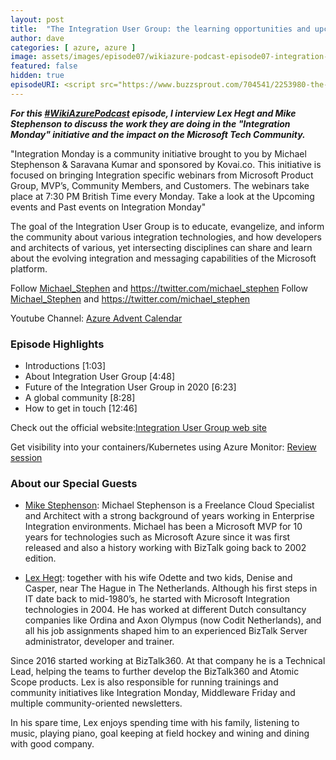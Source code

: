 ```yaml
---
layout: post
title:  "The Integration User Group: the learning opportunities and upcoming webinars"
author: dave
categories: [ azure, azure ]
image: assets/images/episode07/wikiazure-podcast-episode07-integration-monday-user-group.png
featured: false
hidden: true
episodeURI: <script src="https://www.buzzsprout.com/704541/2253980-the-integration-user-group-the-learning-opportunities-and-upcoming-webinars.js?player=small" type="text/javascript" charset="utf-8"></script>
---
```


<p>
<script src="https://www.buzzsprout.com/704541/2253980-the-integration-user-group-the-learning-opportunities-and-upcoming-webinars.js?player=small" type="text/javascript" charset="utf-8"></script>
</p>
<p style="font-style: oblique;font-weight: bolder;">
For this <a href="https://twitter.com/search?q=%23WikiAzurePodcast&src=typeahead_click" target="_blank">#WikiAzurePodcast</a> episode, I interview Lex Hegt and Mike Stephenson to discuss the work they are doing in the "Integration Monday" initiative and the impact on the Microsoft Tech Community. 

"Integration Monday is a community initiative brought to you by Michael Stephenson & Saravana Kumar and sponsored by Kovai.co. This initiative is focused on bringing Integration specific webinars from Microsoft Product Group, MVP’s, Community Members, and Customers. The webinars take place at 7:30 PM British Time every Monday. Take a look at the Upcoming events and Past events on Integration Monday"

The goal of the Integration User Group is to educate, evangelize, and inform the community about various integration technologies, and how developers and architects of various, yet intersecting disciplines can share and learn about the evolving integration and messaging capabilities of the Microsoft platform.


</p>
Follow <a href="https://twitter.com/michael_stephen" target="_blank"> Michael_Stephen</a> and <a href="https://twitter.com/search?q=%23azureadventcalendar&src=typed_query" target="_blank">https://twitter.com/michael_stephen</a>
Follow <a href="" target="_blank"> Michael_Stephen</a> and <a href="https://twitter.com/search?q=%23azureadventcalendar&src=typed_query" target="_blank">https://twitter.com/michael_stephen</a>

Youtube Channel: <a href="https://www.youtube.com/channel/UCJL9wCcmeMBbah4J0uOWIPg" target="_blank">Azure Advent Calendar</a>

<h3>Episode Highlights</h3>

 + Introductions [1:03]
 + About Integration User Group [4:48]
 + Future of the Integration User Group in 2020 [6:23]
 + A global community [8:28]
 + How to get in touch [12:46]
 

Check out the official website:<a href="http://www.integrationusergroup.com/" target="_blank">Integration User Group web site</a>


Get visibility into your containers/Kubernetes using Azure Monitor: <a href="http://www.integrationusergroup.com/events/get-visibility-into-your-containers-kubernetes-using-azure-monitor/" target="_blank">Review session</a>


<h3> About our Special Guests</h3>

+ <a href="https://www.linkedin.com/in/michaelstephensonuk1/" target="_blank">Mike Stephenson</a>: Michael Stephenson is a Freelance Cloud Specialist and Architect with a strong background of years working in Enterprise Integration environments. Michael has been a Microsoft MVP for 10 years for technologies such as Microsoft Azure since it was first released and also a history working with BizTalk going back to 2002 edition.


+ <a href="https://www.linkedin.com/in/richard-hooper-598a1412/" target="_blank">Lex Hegt</a>:  together with his wife Odette and two kids, Denise and Casper, near The Hague in The Netherlands. Although his first steps in IT date back to mid-1980’s, he started with Microsoft Integration technologies in 2004. He has worked at different Dutch consultancy companies like Ordina and Axon Olympus (now Codit Netherlands), and all his job assignments shaped him to an experienced BizTalk Server administrator, developer and trainer.

Since 2016 started working at BizTalk360. At that company he is a Technical Lead, helping the teams to further develop the BizTalk360 and Atomic Scope products. Lex is also responsible for running trainings and community initiatives like Integration Monday, Middleware Friday and multiple community-oriented newsletters.

In his spare time, Lex enjoys spending time with his family, listening to music, playing piano, goal keeping at field hockey and wining and dining with good company.


